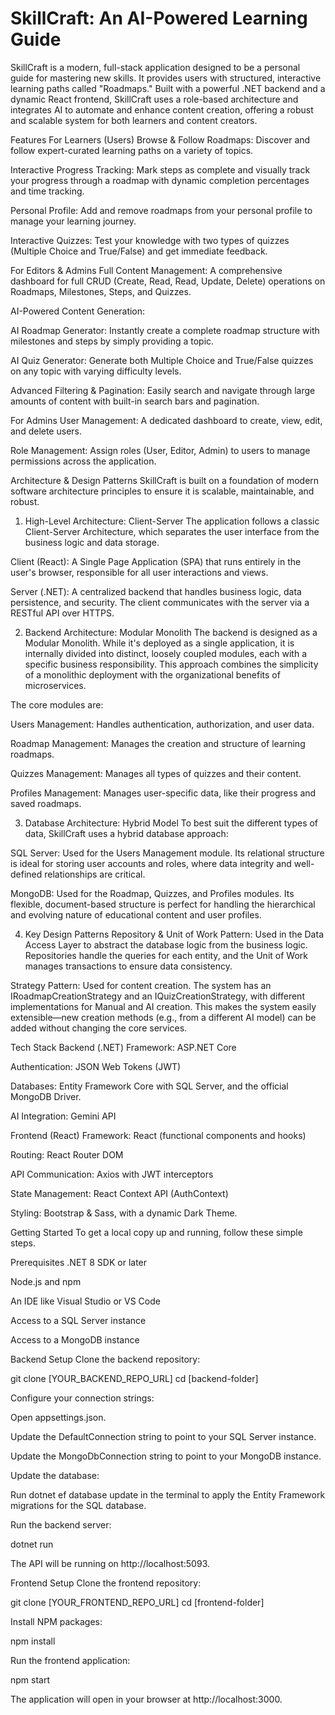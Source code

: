 # SkillCraft: An AI-Powered Learning Guide
SkillCraft is a modern, full-stack application designed to be a personal guide for mastering new skills. It provides users with structured, interactive learning paths called "Roadmaps." Built with a powerful .NET backend and a dynamic React frontend, SkillCraft uses a role-based architecture and integrates AI to automate and enhance content creation, offering a robust and scalable system for both learners and content creators.

Features
For Learners (Users)
Browse & Follow Roadmaps: Discover and follow expert-curated learning paths on a variety of topics.

Interactive Progress Tracking: Mark steps as complete and visually track your progress through a roadmap with dynamic completion percentages and time tracking.

Personal Profile: Add and remove roadmaps from your personal profile to manage your learning journey.

Interactive Quizzes: Test your knowledge with two types of quizzes (Multiple Choice and True/False) and get immediate feedback.

For Editors & Admins
Full Content Management: A comprehensive dashboard for full CRUD (Create, Read, Read, Update, Delete) operations on Roadmaps, Milestones, Steps, and Quizzes.

AI-Powered Content Generation:

AI Roadmap Generator: Instantly create a complete roadmap structure with milestones and steps by simply providing a topic.

AI Quiz Generator: Generate both Multiple Choice and True/False quizzes on any topic with varying difficulty levels.

Advanced Filtering & Pagination: Easily search and navigate through large amounts of content with built-in search bars and pagination.

For Admins
User Management: A dedicated dashboard to create, view, edit, and delete users.

Role Management: Assign roles (User, Editor, Admin) to users to manage permissions across the application.

Architecture & Design Patterns
SkillCraft is built on a foundation of modern software architecture principles to ensure it is scalable, maintainable, and robust.

1. High-Level Architecture: Client-Server
The application follows a classic Client-Server Architecture, which separates the user interface from the business logic and data storage.

Client (React): A Single Page Application (SPA) that runs entirely in the user's browser, responsible for all user interactions and views.

Server (.NET): A centralized backend that handles business logic, data persistence, and security. The client communicates with the server via a RESTful API over HTTPS.

2. Backend Architecture: Modular Monolith
The backend is designed as a Modular Monolith. While it's deployed as a single application, it is internally divided into distinct, loosely coupled modules, each with a specific business responsibility. This approach combines the simplicity of a monolithic deployment with the organizational benefits of microservices.

The core modules are:

Users Management: Handles authentication, authorization, and user data.

Roadmap Management: Manages the creation and structure of learning roadmaps.

Quizzes Management: Manages all types of quizzes and their content.

Profiles Management: Manages user-specific data, like their progress and saved roadmaps.

3. Database Architecture: Hybrid Model
To best suit the different types of data, SkillCraft uses a hybrid database approach:

SQL Server: Used for the Users Management module. Its relational structure is ideal for storing user accounts and roles, where data integrity and well-defined relationships are critical.

MongoDB: Used for the Roadmap, Quizzes, and Profiles modules. Its flexible, document-based structure is perfect for handling the hierarchical and evolving nature of educational content and user profiles.

4. Key Design Patterns
Repository & Unit of Work Pattern: Used in the Data Access Layer to abstract the database logic from the business logic. Repositories handle the queries for each entity, and the Unit of Work manages transactions to ensure data consistency.

Strategy Pattern: Used for content creation. The system has an IRoadmapCreationStrategy and an IQuizCreationStrategy, with different implementations for Manual and AI creation. This makes the system easily extensible—new creation methods (e.g., from a different AI model) can be added without changing the core services.

Tech Stack
Backend (.NET)
Framework: ASP.NET Core

Authentication: JSON Web Tokens (JWT)

Databases: Entity Framework Core with SQL Server, and the official MongoDB Driver.

AI Integration: Gemini API

Frontend (React)
Framework: React (functional components and hooks)

Routing: React Router DOM

API Communication: Axios with JWT interceptors

State Management: React Context API (AuthContext)

Styling: Bootstrap & Sass, with a dynamic Dark Theme.

Getting Started
To get a local copy up and running, follow these simple steps.

Prerequisites
.NET 8 SDK or later

Node.js and npm

An IDE like Visual Studio or VS Code

Access to a SQL Server instance

Access to a MongoDB instance

Backend Setup
Clone the backend repository:

git clone [YOUR_BACKEND_REPO_URL]
cd [backend-folder]

Configure your connection strings:

Open appsettings.json.

Update the DefaultConnection string to point to your SQL Server instance.

Update the MongoDbConnection string to point to your MongoDB instance.

Update the database:

Run dotnet ef database update in the terminal to apply the Entity Framework migrations for the SQL database.

Run the backend server:

dotnet run

The API will be running on http://localhost:5093.

Frontend Setup
Clone the frontend repository:

git clone [YOUR_FRONTEND_REPO_URL]
cd [frontend-folder]

Install NPM packages:

npm install

Run the frontend application:

npm start

The application will open in your browser at http://localhost:3000.
